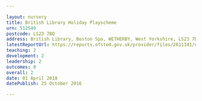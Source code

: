 ```yaml
---

layout: nursery
title: British Library Holiday Playscheme
urn: 512549
postcode: LS23 7BQ
address: British Library, Boston Spa, WETHERBY, West Yorkshire, LS23 7BQ
latestReportUrl: https://reports.ofsted.gov.uk/provider/files/2611141/urn/512549.pdf
teaching: 2
development: 2
leadership: 2
outcomes: 0
overall: 2
date: 01 April 2018 
datePublish: 25 October 2016

---
```

